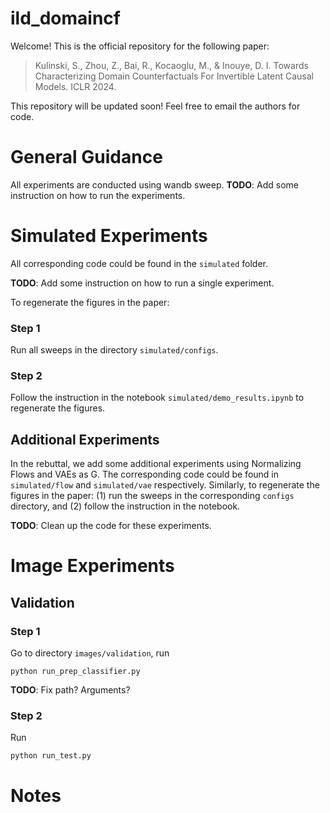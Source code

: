 # ild_domaincf


Welcome! This is the official repository for the following paper:

>Kulinski, S., Zhou, Z., Bai, R., Kocaoglu, M., & Inouye, D. I. Towards Characterizing Domain Counterfactuals For Invertible Latent Causal Models. ICLR 2024.


This repository will be updated soon! Feel free to email the authors for code.



# General Guidance 

All experiments are conducted using wandb sweep. **TODO**: Add some instruction on how to run the experiments.

# Simulated Experiments

All corresponding code could be found in the `simulated` folder.

**TODO**: Add some instruction on how to run a single experiment.

To regenerate the figures in the paper:

### Step 1
Run all sweeps in the directory `simulated/configs`.

### Step 2 
Follow the instruction in the notebook `simulated/demo_results.ipynb` to regenerate the figures.

## Additional Experiments 

In the rebuttal, we add some additional experiments using Normalizing Flows and VAEs as G. The corresponding code could
be found in `simulated/flow` and `simulated/vae` respectively. Similarly, to regenerate the figures in the paper: (1) 
run the sweeps in the corresponding `configs` directory, and (2) follow the instruction in the notebook.

**TODO**: Clean up the code for these experiments.

# Image Experiments


## Validation

### Step 1
Go to directory `images/validation`, run
```
python run_prep_classifier.py
```
**TODO**: Fix path? Arguments?

### Step 2 
Run 

```angular2html
python run_test.py
```

# Notes